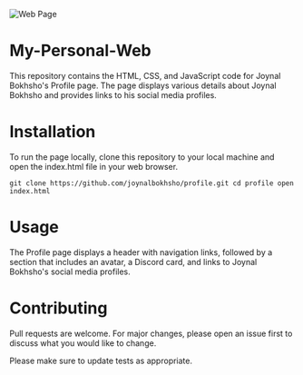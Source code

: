 ![Web Page](https://cdn.discordapp.com/attachments/1096892216930213969/1097810076665917560/image.png)
# My-Personal-Web
This repository contains the HTML, CSS, and JavaScript code for Joynal Bokhsho's Profile page. The page displays various details about Joynal Bokhsho and provides links to his social media profiles.
# Installation
To run the page locally, clone this repository to your local machine and open the index.html file in your web browser.

`git clone https://github.com/joynalbokhsho/profile.git
cd profile
open index.html
`
# Usage
The Profile page displays a header with navigation links, followed by a section that includes an avatar, a Discord card, and links to Joynal Bokhsho's social media profiles.

# Contributing
Pull requests are welcome. For major changes, please open an issue first to discuss what you would like to change.

Please make sure to update tests as appropriate.
